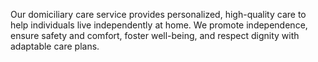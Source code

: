 Our domiciliary care service provides personalized, high-quality care to help individuals live independently at home. We promote independence, ensure safety and comfort, foster well-being, and respect dignity with adaptable care plans.
